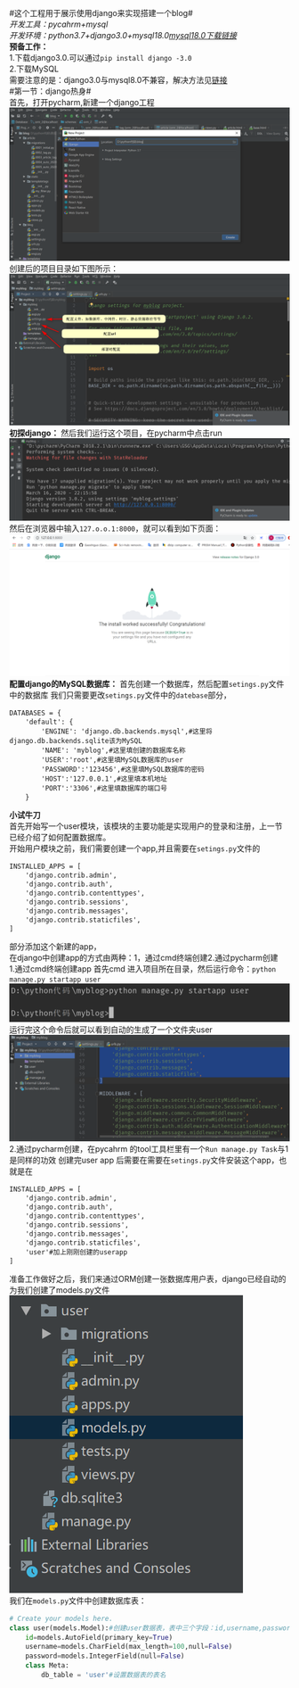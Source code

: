 
#这个工程用于展示使用django来实现搭建一个blog#</br>
*开发工具：pycahrm+mysql*</br>
*开发环境：python3.7+django3.0+mysql18.0[mysql18.0下载链接](https://dev.mysql.com/downloads/mysql/)*</br>
**预备工作：**</br>1.下载django3.0.可以通过`pip install django -3.0`</br>2.下载MySQL </br>需要注意的是：django3.0与mysql8.0不兼容，解决方法见[链接](https://www.cnblogs.com/gaoshiguo/p/12272980.html)</br>
#第一节：django热身#</br>
首先，打开pycharm,新建一个django工程</br>
![](https://github.com/Gaoshiguo/django-blogapplication/blob/master/%E6%88%AA%E5%9B%BE/1.png)</br>
创建后的项目目录如下图所示：
![](https://github.com/Gaoshiguo/django-blogapplication/blob/master/%E6%88%AA%E5%9B%BE/3.png)</br>
**初探django：**
然后我们运行这个项目，在pycharm中点击run
![](https://github.com/Gaoshiguo/django-blogapplication/blob/master/%E6%88%AA%E5%9B%BE/4.png)</br>
然后在浏览器中输入`127.o.o.1:8000`，就可以看到如下页面：
![](https://github.com/Gaoshiguo/django-blogapplication/blob/master/%E6%88%AA%E5%9B%BE/5.png)</br>
**配置django的MySQL数据库：**
首先创建一个数据库，然后配置`setings.py`文件中的数据库
我们只需要更改`setings.py`文件中的`datebase`部分，
```
DATABASES = {
    'default': {
        'ENGINE': 'django.db.backends.mysql',#这里将django.db.backends.sqlite该为MySQL
        'NAME': 'myblog',#这里填创建的数据库名称
        'USER':'root',#这里填MySQL数据库的user
        'PASSWORD':'123456',#这里填MySQL数据库的密码
        'HOST':'127.0.0.1',#这里填本机地址
        'PORT':'3306',#这里填数据库的端口号
    }
 ```
**小试牛刀**</br>
首先开始写一个user模块，该模块的主要功能是实现用户的登录和注册，上一节已经介绍了如何配置数据库。</br>
开始用户模块之前，我们需要创建一个app,并且需要在`setings.py`文件的
```
INSTALLED_APPS = [
    'django.contrib.admin',
    'django.contrib.auth',
    'django.contrib.contenttypes',
    'django.contrib.sessions',
    'django.contrib.messages',
    'django.contrib.staticfiles',
]
```
部分添加这个新建的app，</br>在django中创建app的方式由两种：1，通过cmd终端创建2.通过pycharm创建</br>
1.通过cmd终端创建app
首先cmd 进入项目所在目录，然后运行命令：`python manage.py startapp user`
![](https://github.com/Gaoshiguo/django-blogapplication/blob/master/%E6%88%AA%E5%9B%BE/7.png)</br>
运行完这个命令后就可以看到自动的生成了一个文件夹user
![](https://github.com/Gaoshiguo/django-blogapplication/blob/master/%E6%88%AA%E5%9B%BE/8.png)</br>
2.通过pycharm创建，在pycahrm 的tool工具栏里有一个`Run manage.py Task`与1是同样的功效
创建完user app 后需要在需要在`setings.py`文件安装这个app，也就是在
```
INSTALLED_APPS = [
    'django.contrib.admin',
    'django.contrib.auth',
    'django.contrib.contenttypes',
    'django.contrib.sessions',
    'django.contrib.messages',
    'django.contrib.staticfiles',
    'user'#加上刚刚创建的userapp
]
```
准备工作做好之后，我们来通过ORM创建一张数据库用户表，django已经自动的为我们创建了models.py文件
![](https://github.com/Gaoshiguo/django-blogapplication/blob/master/%E6%88%AA%E5%9B%BE/9.png)</br>
我们在`models.py`文件中创建数据库表：</br>
```python
# Create your models here.
class user(models.Model):#创建user数据表，表中三个字段：id,username,password
    id=models.AutoField(primary_key=True)
    username=models.CharField(max_length=100,null=False)
    password=models.IntegerField(null=False)
    class Meta:
        db_table = 'user'#设置数据表的表名
 ```
